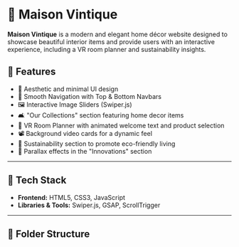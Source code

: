 # 🏡 Maison Vintique

**Maison Vintique** is a modern and elegant home décor website designed to showcase beautiful interior items and provide users with an interactive experience, including a VR room planner and sustainability insights.


## 📌 Features

- 🌟 Aesthetic and minimal UI design
- 🧭 Smooth Navigation with Top & Bottom Navbars
- 🖼️ Interactive Image Sliders (Swiper.js)
- 🛋️ "Our Collections" section featuring home decor items
- 🧠 VR Room Planner with animated welcome text and product selection
- 📽️ Background video cards for a dynamic feel
- 🌿 Sustainability section to promote eco-friendly living
- 🎯 Parallax effects in the "Innovations" section

---

## 🧪 Tech Stack

- **Frontend:** HTML5, CSS3, JavaScript
- **Libraries & Tools:** Swiper.js, GSAP, ScrollTrigger

---

## 📂 Folder Structure

